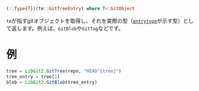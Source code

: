 ```julia
(::Type{T})(te::GitTreeEntry) where T<:GitObject
```

`te`が指すgitオブジェクトを取得し、それを実際の型（[`entrytype`](@ref)が示す型）として返します。例えば、`GitBlob`や`GitTag`などです。

# 例

```julia
tree = LibGit2.GitTree(repo, "HEAD^{tree}")
tree_entry = tree[1]
blob = LibGit2.GitBlob(tree_entry)
```

